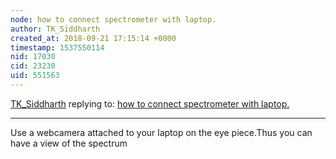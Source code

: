 ```yaml
---
node: how to connect spectrometer with laptop.
author: TK_Siddharth
created_at: 2018-09-21 17:15:14 +0000
timestamp: 1537550114
nid: 17030
cid: 23230
uid: 551563
---
```




[TK_Siddharth](../profile/TK_Siddharth) replying to: [how to connect spectrometer with laptop.](../notes/saleem/08-31-2018/how-to-connect-spectrometer-with-laptop)

----
Use a webcamera attached to your laptop on the eye piece.Thus you can have a view of the spectrum